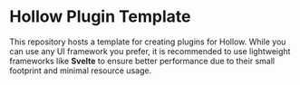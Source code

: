 # Hollow Plugin Template

This repository hosts a template for creating plugins for Hollow. While you can use any UI framework you prefer, it is recommended to use lightweight frameworks like **Svelte** to ensure better performance due to their small footprint and minimal resource usage.

